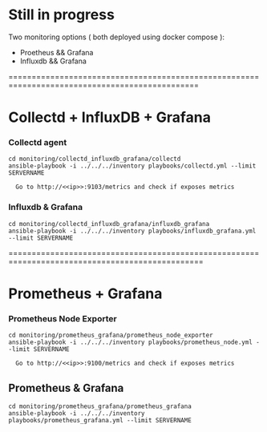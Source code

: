 # Still in progress

Two monitoring options ( both deployed using docker compose ):
* Proetheus && Grafana
* Influxdb  && Grafana

===============================================================================================

# Collectd + InfluxDB + Grafana

### Collectd agent
`cd monitoring/collectd_influxdb_grafana/collectd`      
`ansible-playbook -i ../../../inventory playbooks/collectd.yml --limit SERVERNAME`

      Go to http://<<ip>>:9103/metrics and check if exposes metrics

### Influxdb & Grafana
`cd monitoring/collectd_influxdb_grafana/influxdb_grafana`            
`ansible-playbook -i ../../../inventory playbooks/influxdb_grafana.yml --limit SERVERNAME`

================================================================================================

# Prometheus + Grafana

### Prometheus Node Exporter
`cd monitoring/prometheus_grafana/prometheus_node_exporter`                    
`ansible-playbook -i ../../../inventory playbooks/prometheus_node.yml --limit SERVERNAME`

      Go to http://<<ip>>:9100/metrics and check if exposes metrics

## Prometheus & Grafana
`cd monitoring/prometheus_grafana/prometheus_grafana`                                  
`ansible-playbook -i ../../../inventory playbooks/prometheus_grafana.yml --limit SERVERNAME`